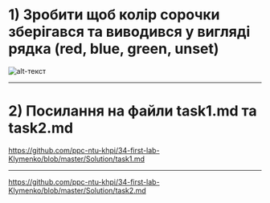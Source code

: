 # 1) Зробити щоб колір сорочки зберігався та виводився у вигляді рядка (red, blue, green, unset)
![alt-текст](https://github.com/ppc-ntu-khpi/34-first-lab-Klymenko/blob/master/Solution/task3.png "")
___
# 2) Посилання на файли task1.md та task2.md
https://github.com/ppc-ntu-khpi/34-first-lab-Klymenko/blob/master/Solution/task1.md
***
https://github.com/ppc-ntu-khpi/34-first-lab-Klymenko/blob/master/Solution/task2.md
